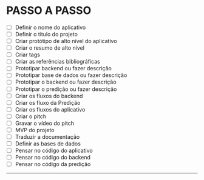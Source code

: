# PASSO A PASSO

- [ ] Definir o nome do aplicativo
- [ ] Definir o titulo do projeto
- [ ] Criar protótipo de alto nível do aplicativo
- [ ] Criar o resumo de alto nível
- [ ] Criar tags
- [ ] Criar as referências bibliográficas
- [ ] Prototipar backend ou fazer descrição
- [ ] Prototipar base de dados ou fazer descrição
- [ ] Prototipar o backend ou fazer descrição
- [ ] Prototipar o predição ou fazer descrição
- [ ] Criar os fluxos do backend
- [ ] Criar os fluxo da Predição
- [ ] Criar os fluxos do aplicativo
- [ ] Criar o pitch
- [ ] Gravar o vídeo do pitch
- [ ] MVP do projeto
- [ ] Traduzir a documentação
- [ ] Definir as bases de dados
- [ ] Pensar no código do aplicativo
- [ ] Pensar no código do backend
- [ ] Pensar no código da predição

***
